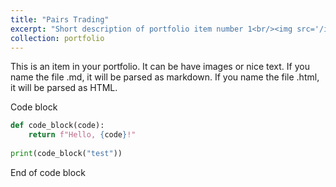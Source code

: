```yaml
---
title: "Pairs Trading"
excerpt: "Short description of portfolio item number 1<br/><img src='/images/500x300.png'>"
collection: portfolio
---
```


This is an item in your portfolio. It can be have images or nice text. If you name the file .md, it will be parsed as markdown. If you name the file .html, it will be parsed as HTML. 


Code block

```python
def code_block(code):
    return f"Hello, {code}!"
    
print(code_block("test"))
```

End of code block